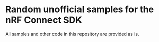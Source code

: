 # Random unofficial samples for the nRF Connect SDK

All samples and other code in this repository are provided as is.

